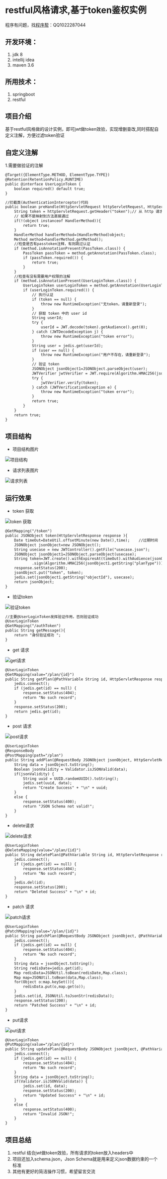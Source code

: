 restful风格请求,基于token鉴权实例
=

程序有问题，找[程序帮](http://suo.nz/530ijn)：QQ1022287044

开发环境：
-----
1. jdk 8
2. intellij idea
3. maven 3.6

所用技术：
-----
1. springboot
2. restful

项目介绍
----
基于restful风格做的设计实例，即可jwt做token效验，实现增删查改,同时搭配自定义注解，方便过滤token验证

自定义注解
----
1.需要做验证的注解
``` diff
@Target({ElementType.METHOD, ElementType.TYPE})
@Retention(RetentionPolicy.RUNTIME)
public @interface UserLoginToken {
    boolean required() default true;
}

//拦截类(AuthenticationInterceptor)代码
public boolean preHandle(HttpServletRequest httpServletRequest, HttpServletResponse httpServletResponse, Object object) throws Exception {
    String token = httpServletRequest.getHeader("token");// 从 http 请求头中取出 token
    // 如果不是映射到方法直接通过
    if(!(object instanceof HandlerMethod)){
        return true;
    }
    HandlerMethod handlerMethod=(HandlerMethod)object;
    Method method=handlerMethod.getMethod();
    //检查是否有passtoken注释，有则跳过认证
    if (method.isAnnotationPresent(PassToken.class)) {
        PassToken passToken = method.getAnnotation(PassToken.class);
        if (passToken.required()) {
            return true;
        }
    }
    //检查有没有需要用户权限的注解
    if (method.isAnnotationPresent(UserLoginToken.class)) {
        UserLoginToken userLoginToken = method.getAnnotation(UserLoginToken.class);
        if (userLoginToken.required()) {
            // 执行认证
            if (token == null) {
                throw new RuntimeException("无token，请重新登录");
            }
            // 获取 token 中的 user id
            String userId;
            try {
                userId = JWT.decode(token).getAudience().get(0);
            } catch (JWTDecodeException j) {
                throw new RuntimeException("token error");
            }
            String user = jedis.get(userId);
            if (user == null) {
                throw new RuntimeException("用户不存在，请重新登录");
            }
            // 验证 token
            JSONObject jsonObject1=JSONObject.parseObject(user);
            JWTVerifier jwtVerifier = JWT.require(Algorithm.HMAC256(jsonObject1.getString("planType"))).build();
            try {
                jwtVerifier.verify(token);
            } catch (JWTVerificationException e) {
                throw new RuntimeException("token error");
            }
            return true;
        }
    }
    return true;
}

```

项目结构
----

- 项目结构图片

![项目结构](/image/项目结构图.jpg)

- 请求列表图片

![请求列表](/image/请求列表.jpg)


运行效果
----
- token 获取

![token 获取](https://github.com/chengxubang/restfulDemo/blob/main/image/token%E8%8E%B7%E5%8F%96.jpg)

```diff
@GetMapping("/token")
public JSONObject token(HttpServletResponse response ){
    Date timeOut=DateUtil.offsetMinute(new Date(),time);	//过期时间
    JSONObject jsonObject=new JSONObject();
    String usecase = new JWTController().getFile("usecase.json");
    JSONObject jsonObject1=JSONObject.parseObject(usecase);
    String token=JWT.create().withExpiresAt(timeOut).withAudience(jsonObject1.getString("objectId"))
            .sign(Algorithm.HMAC256(jsonObject1.getString("planType")));
    response.setStatus(200);
    jsonObject.put("token", token);
    jedis.set(jsonObject1.getString("objectId"), usecase);
    return jsonObject;
}
```

- 验证token

![验证token](https://github.com/chengxubang/restfulDemo/blob/main/image/%E9%AA%8C%E8%AF%81token.jpg)

```diff
//主要@UserLoginToken发挥验证作用，否则验证成功
@UserLoginToken
@GetMapping("/authToken")
public String getMessage(){
    return "身份验证成功 ";
}
```
- get 请求

![get请求](https://github.com/chengxubang/restfulDemo/blob/main/image/get%20%E8%AF%B7%E6%B1%82.jpg)

```diff
@UserLoginToken
@GetMapping(value="/plan/{id}")
public String getPlan(@PathVariable String id, HttpServletResponse response) {
    jedis.connect();
    if (jedis.get(id) == null) {
        response.setStatus(404);
        return "No such record";
    }
    response.setStatus(200);
    return jedis.get(id);
}
```

- post 请求

![post请求](https://github.com/chengxubang/restfulDemo/blob/main/image/post%20%E8%AF%B7%E6%B1%82.jpg)

```diff
@UserLoginToken
@ResponseBody
@PostMapping(path="/plan")
public String addPlan(@RequestBody JSONObject jsonObject, HttpServletResponse response) throws IOException, ProcessingException {
    String data = jsonObject.toString();
    Boolean jsonValidity = Validator.isJSONValid(data);
    if(jsonValidity) {
        String uuid = UUID.randomUUID().toString();
        jedis.set(uuid, data);
        return "Create Success" + "\n" + uuid;
    }
    else {
        response.setStatus(400);
        return "JSON Schema not valid!";
    }
}
```


- delete请求

![delete请求](https://github.com/chengxubang/restfulDemo/blob/main/image/delete%20%E8%AF%B7%E6%B1%82.jpg)

```diff
@UserLoginToken
@DeleteMapping(value="/plan/{id}")
public String deletePlan(@PathVariable String id, HttpServletResponse response) {
    jedis.connect();
    if (jedis.get(id) == null) {
        response.setStatus(404);
        return "No such record";
    }
    jedis.del(id);
    response.setStatus(200);
    return "Deleted Success" + "\n" + id;
}
```

- patch 请求

![patch请求](https://github.com/chengxubang/restfulDemo/blob/main/image/patch%20%E8%AF%B7%E6%B1%82.jpg)

```diff
@UserLoginToken
@PatchMapping(value="/plan/{id}")
public String patchPlan(@RequestBody JSONObject jsonObject, @PathVariable String id, HttpServletResponse response) {
    jedis.connect();
    if (jedis.get(id) == null) {
        response.setStatus(404);
        return "No such record";
    }
    String data = jsonObject.toString();
    String redisDate=jedis.get(id);
    Map redisData=JSONUtil.toBean(redisDate,Map.class);
    Map map=JSONUtil.toBean(data,Map.class);
    for(Object o:map.keySet()){
        redisData.put(o,map.get(o));
    }
    jedis.set(id, JSONUtil.toJsonStr(redisData));
    response.setStatus(200);
    return "Patched Success" + "\n" + id;
}
```
- put请求

![put请求](https://github.com/chengxubang/restfulDemo/blob/main/image/put%20%E8%AF%B7%E6%B1%82.jpg)

```diff
@UserLoginToken
@PutMapping(value="/plan/{id}")
public String updatePlan(@RequestBody JSONObject jsonObject, @PathVariable String id, HttpServletResponse response) throws IOException, ProcessingException {
    jedis.connect();
    if (jedis.get(id) == null) {
        response.setStatus(404);
        return "No such record";
    }
    String data = jsonObject.toString();
    if(Validator.isJSONValid(data)) {
        jedis.set(id, data);
        response.setStatus(200);
        return "Updated Success" + "\n" + id;
    }
    else {
        response.setStatus(400);
        return "Invalid JSON!";
    }
}
```
 

项目总结
----
1. restful 结合jwt做token效验，所有请求的token放入headers中
2. 项目还加入schema.json，Json Schema就是用来定义json数据约束的一个标准
3. 其他有更好的简洁操作习惯，希望留言交流


